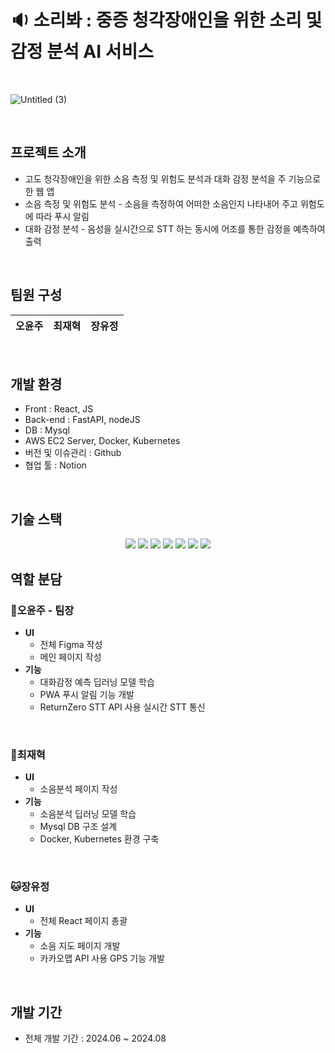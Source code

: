 # 🔉 소리봐 : 중증 청각장애인을 위한 소리 및 감정 분석 AI 서비스

<br>

![Untitled (3)](https://github.com/user-attachments/assets/1fbf95ed-32fe-4811-a2a6-0af39f225b3e)

<br>

## 프로젝트 소개

- 고도 청각장애인을 위한 소음 측정 및 위험도 분석과 대화 감정 분석을 주 기능으로 한 웹 앱
- 소음 측정 및 위험도 분석 - 소음을 측정하여 어떠한 소음인지 나타내어 주고 위험도에 따라 푸시 알림
- 대화 감정 분석 - 음성을 실시간으로 STT 하는 동시에 어조를 통한 감정을 예측하여 출력

<br>

## 팀원 구성

<div align="center">

| **오윤주** | **최재혁** | **장유정** | 
| :------: |  :------: | :------: |


</div>

<br>

## 개발 환경

- Front : React, JS
- Back-end : FastAPI, nodeJS
- DB : Mysql
- AWS EC2 Server, Docker, Kubernetes
- 버전 및 이슈관리 : Github
- 협업 툴 : Notion
<br>

## 기술 스택

<div align="center">
	<img src="https://img.shields.io/badge/Nodejs-006600?style=flat&logo=Node.js&logoColor=white" />
	<img src="https://img.shields.io/badge/FastAPI-EF2D5E?style=flat&logo=Fastapi&logoColor=white" />
	<img src="https://img.shields.io/badge/React-008FC7?style=flat&logo=React&logoColor=white" />
	<img src="https://img.shields.io/badge/Reactjs-34567C?style=flat&logo=Javascript&logoColor=white" />
	<img src="https://img.shields.io/badge/Mysql-5A45FF?style=flat&logo=Mysql&logoColor=white" />
  <img src="https://img.shields.io/badge/Docker-2496ED?style=flat&logo=Docker&logoColor=white" />
  <img src="https://img.shields.io/badge/Kubernetes-326CE5?style=flat&logo=Kubernetes&logoColor=white" />
	
</div>

## 역할 분담

### 🐹오윤주 - 팀장

- **UI**
    - 전체 Figma 작성
    - 메인 페이지 작성
- **기능**
    - 대화감정 예측 딥러닝 모델 학습
    - PWA 푸시 알림 기능 개발
    - ReturnZero STT API 사용 실시간 STT 통신
<br>
    
### 🐶최재혁

- **UI**
    - 소음분석 페이지 작성
- **기능**
    - 소음분석 딥러닝 모델 학습
    - Mysql DB 구조 설계
    - Docker, Kubernetes 환경 구축

<br>

### 🐱장유정

- **UI**
    - 전체 React 페이지 총괄
- **기능**
    - 소음 지도 페이지 개발
    - 카카오맵 API 사용 GPS 기능 개발

<br>


## 개발 기간

- 전체 개발 기간 : 2024.06 ~ 2024.08

<br>



